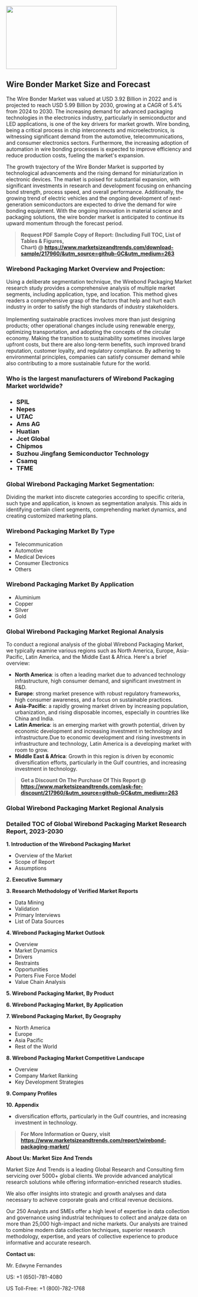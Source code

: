 <p><img class="alignnone size-medium wp-image-20088" src="https://ffe5etoiles.com/wp-content/uploads/2024/12/MST1-300x171.png" alt="" width="300" height="171" /></p><h2>Wire Bonder Market Size and Forecast</h2><p>The Wire Bonder Market was valued at USD 3.92 Billion in 2022 and is projected to reach USD 5.99 Billion by 2030, growing at a CAGR of 5.4% from 2024 to 2030. The increasing demand for advanced packaging technologies in the electronics industry, particularly in semiconductor and LED applications, is one of the key drivers for market growth. Wire bonding, being a critical process in chip interconnects and microelectronics, is witnessing significant demand from the automotive, telecommunications, and consumer electronics sectors. Furthermore, the increasing adoption of automation in wire bonding processes is expected to improve efficiency and reduce production costs, fueling the market's expansion.</p><p>The growth trajectory of the Wire Bonder Market is supported by technological advancements and the rising demand for miniaturization in electronic devices. The market is poised for substantial expansion, with significant investments in research and development focusing on enhancing bond strength, process speed, and overall performance. Additionally, the growing trend of electric vehicles and the ongoing development of next-generation semiconductors are expected to drive the demand for wire bonding equipment. With the ongoing innovation in material science and packaging solutions, the wire bonder market is anticipated to continue its upward momentum through the forecast period.</p></p><blockquote id="" class=""><strong>Request PDF Sample Copy of Report: (Including Full TOC, List of Tables &amp; Figures, Chart)&nbsp;@&nbsp;<strong><a href="https://www.marketsizeandtrends.com/download-sample/217960/&utm_source=github-GC&utm_medium=263" target="_blank">https://www.marketsizeandtrends.com/download-sample/217960/&utm_source=github-GC&utm_medium=263</a></strong></strong></blockquote><h3 id="" class="">Wirebond Packaging Market&nbsp;Overview and Projection:</h3><p id="" class="">Using a deliberate segmentation technique, the Wirebond Packaging Market research study provides a comprehensive analysis of multiple market segments, including application, type, and location. This method gives readers a comprehensive grasp of the factors that help and hurt each industry in order to satisfy the high standards of industry stakeholders. <br /> <br />Implementing sustainable practices involves more than just designing products; other operational changes include using renewable energy, optimizing transportation, and adopting the concepts of the circular economy. Making the transition to sustainability sometimes involves large upfront costs, but there are also long-term benefits, such improved brand reputation, customer loyalty, and regulatory compliance. By adhering to environmental principles, companies can satisfy consumer demand while also contributing to a more sustainable future for the world.</p><h3 id="" class="">Who is the largest manufacturers of&nbsp;Wirebond Packaging Market worldwide?</h3><h3 class=""><p><ul><li>SPIL </li><li> Nepes </li><li> UTAC </li><li> Ams AG </li><li> Huatian </li><li> Jcet Global </li><li> Chipmos </li><li> Suzhou Jingfang Semiconductor Technology </li><li> Csamq </li><li> TFME</li></ul></p></h3><h3 id="" class="">Global&nbsp;Wirebond Packaging Market Segmentation:</h3><p id="" class="">Dividing the market into discrete categories according to specific criteria, such type and application, is known as segmentation analysis. This aids in identifying certain client segments, comprehending market dynamics, and creating customized marketing plans.</p><h3 id="" class="">Wirebond Packaging Market&nbsp;By Type</h3><p><p><ul><li>Telecommunication</li><li> Automotive</li><li> Medical Devices</li><li> Consumer Electronics</li><li> Others</p></li></ul></p></p><h3 id="" class="">Wirebond Packaging Market&nbsp;By Application</h3><p class=""><p><ul><li>Aluminium</li><li> Copper</li><li> Silver</li><li> Gold</li></ul></p></p><h3 id="" class="">Global Wirebond Packaging Market Regional Analysis</h3><p id="" class="">To conduct a regional analysis of the global Wirebond Packaging Market, we typically examine various regions such as North America, Europe, Asia-Pacific, Latin America, and the Middle East &amp; Africa. Here's a brief overview:</p><ul><li><strong>North America</strong>: is often a leading market due to advanced technology infrastructure, high consumer demand, and significant investment in R&amp;D.</li><li><strong>Europe</strong>: strong market presence with robust regulatory frameworks, high consumer awareness, and a focus on sustainable practices.</li><li><strong>Asia-Pacific</strong>: a rapidly growing market driven by increasing population, urbanization, and rising disposable incomes, especially in countries like China and India.</li><li><strong>Latin America</strong>: is an emerging market with growth potential, driven by economic development and increasing investment in technology and infrastructure.Due to economic development and rising investments in infrastructure and technology, Latin America is a developing market with room to grow.</li><li><strong>Middle East &amp; Africa</strong>: Growth in this region is driven by economic diversification efforts, particularly in the Gulf countries, and increasing investment in technology.</li></ul><blockquote id="" class=""><strong>Get a Discount On The Purchase Of This Report @ <strong><a href="https://www.marketsizeandtrends.com/ask-for-discount/217960/&utm_source=github-GC&utm_medium=263" target="_blank">https://www.marketsizeandtrends.com/ask-for-discount/217960/&utm_source=github-GC&utm_medium=263</a></strong></strong></blockquote><h3 id="" class="">Global Wirebond Packaging Market Regional Analysis</h3><h3 id="" class="">Detailed TOC of Global Wirebond Packaging Market Research Report, 2023-2030</h3><p id="" class=""><strong>1. Introduction of the Wirebond Packaging Market</strong></p><ul><li>Overview of the Market</li><li>Scope of Report</li><li>Assumptions</li></ul><p id="" class=""><strong>2. Executive Summary</strong></p><p id="" class=""><strong>3. Research Methodology of Verified Market Reports</strong></p><ul><li>Data Mining</li><li>Validation</li><li>Primary Interviews</li><li>List of Data Sources</li></ul><p id="" class=""><strong>4. Wirebond Packaging Market Outlook</strong></p><ul><li>Overview</li><li>Market Dynamics</li><li>Drivers</li><li>Restraints</li><li>Opportunities</li><li>Porters Five Force Model</li><li>Value Chain Analysis</li></ul><p id="" class=""><strong>5. Wirebond Packaging Market, By Product</strong></p><p id="" class=""><strong>6. Wirebond Packaging Market, By Application</strong></p><p id="" class=""><strong>7. Wirebond Packaging Market, By Geography</strong></p><ul><li>North America</li><li>Europe</li><li>Asia Pacific</li><li>Rest of the World</li></ul><p id="" class=""><strong>8. Wirebond Packaging Market Competitive Landscape</strong></p><ul><li>Overview</li><li>Company Market Ranking</li><li>Key Development Strategies</li></ul><p id="" class=""><strong>9. Company Profiles</strong></p><p id="" class=""><strong>10. Appendix</strong></p><ul><li>diversification efforts, particularly in the Gulf countries, and increasing investment in technology.</li></ul><blockquote id="" class=""><strong>For More Information or Query, visit <strong><strong><a href="https://www.marketsizeandtrends.com/report/wirebond-packaging-market/" target="_blank">https://www.marketsizeandtrends.com/report/wirebond-packaging-market/</a></strong></strong></strong></blockquote><p id="" class=""><strong>About Us: Market Size And Trends</strong></p><p id="" class="">Market Size And Trends is a leading Global Research and Consulting firm servicing over 5000+ global clients. We provide advanced analytical research solutions while offering information-enriched research studies.</p><p id="" class="">We also offer insights into strategic and growth analyses and data necessary to achieve corporate goals and critical revenue decisions.</p><p id="" class="">Our 250 Analysts and SMEs offer a high level of expertise in data collection and governance using industrial techniques to collect and analyze data on more than 25,000 high-impact and niche markets. Our analysts are trained to combine modern data collection techniques, superior research methodology, expertise, and years of collective experience to produce informative and accurate research.</p><p id="" class=""><strong>Contact us:</strong></p><p id="" class="">Mr. Edwyne Fernandes</p><p id="" class="">US: +1 (650)-781-4080</p><p id="" class="">US Toll-Free: +1 (800)-782-1768</p>
